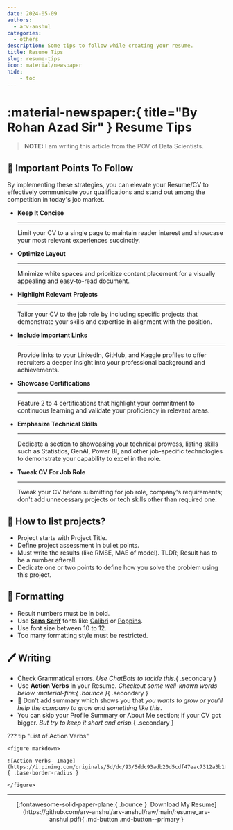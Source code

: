 ```yaml
---
date: 2024-05-09
authors:
  - arv-anshul
categories:
  - others
description: Some tips to follow while creating your resume.
title: Resume Tips
slug: resume-tips
icon: material/newspaper
hide:
    - toc
---
```


# :material-newspaper:{ title="By Rohan Azad Sir" } Resume Tips

> **NOTE:** I am writing this article from the POV of Data Scientists.

## :memo: Important Points To Follow

By implementing these strategies, you can elevate your Resume/CV to effectively communicate your qualifications and stand out among the competition in today's job market.

<!-- more -->

<div class="grid cards" markdown>

  - **Keep It Concise**

    ---

    Limit your CV to a single page to maintain reader interest and showcase your most relevant experiences succinctly.

  - **Optimize Layout**

    ---

    Minimize white spaces and prioritize content placement for a visually appealing and easy-to-read document.

  - **Highlight Relevant Projects**

    ---

    Tailor your CV to the job role by including specific projects that demonstrate your skills and expertise in alignment with the position.

  - **Include Important Links**

    ---

    Provide links to your LinkedIn, GitHub, and Kaggle profiles to offer recruiters a deeper insight into your professional background and achievements.

  - **Showcase Certifications**

    ---

    Feature 2 to 4 certifications that highlight your commitment to continuous learning and validate your proficiency in relevant areas.

  - **Emphasize Technical Skills**

    ---

    Dedicate a section to showcasing your technical prowess, listing skills such as Statistics, GenAI, Power BI, and other job-specific technologies to demonstrate your capability to excel in the role.

  - **Tweak CV For Job Role**

    ---

    Tweak your CV before submitting for job role, company's requirements; don't add unnecessary projects or tech skills other than required one.

</div>

## :bookmark: How to list projects?

- Project starts with Project Title.
- Define project assessment in bullet points.
- Must write the results (like RMSE, MAE of model). TLDR; Result has to be a number afterall.
- Dedicate one or two points to define how you solve the problem using this project.

## :art: Formatting

- Result numbers must be in bold.
- Use **[Sans Serif]** fonts like [Calibri] or [Poppins].
- Use font size between 10 to 12.
- Too many formatting style must be restricted.

[Sans Serif]: https://en.wikipedia.org/wiki/Sans-serif
[Poppins]: https://fonts.google.com/specimen/Poppins "Download from Google Fonts"
[Calibri]: https://www.freefonts.io/calibri-font/ "Already bundled with WindowsOS"

## :pen: Writing

- Check Grammatical errors. _Use ChatBots to tackle this._{ .secondary }
- Use **Action Verbs** in your Resume. _Checkout some well-known words below :material-fire:{ .bounce }_{ .secondary }
- 🙅 Don't add summary which shows you that _you wants to grow or you'll help the company to grow and something like this_.
- You can skip your Profile Summary or About Me section; if your CV got bigger. _But try to keep it short and crisp._{ .secondary }

??? tip "List of Action Verbs"

    <figure markdown>

    ![Action Verbs- Image](https://i.pinimg.com/originals/5d/dc/93/5ddc93adb20d5cdf47eac7312a3b1f7e.jpg){ .base-border-radius }

    </figure>

---

<p align="center" markdown>
[:fontawesome-solid-paper-plane:{ .bounce }&nbsp; Download My Resume](https://github.com/arv-anshul/arv-anshul/raw/main/resume_arv-anshul.pdf){ .md-button .md-button--primary }
</p>
